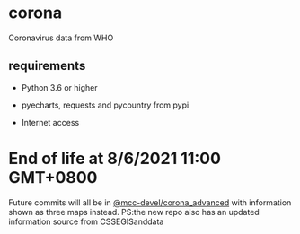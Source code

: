 # corona

Coronavirus data from WHO

## requirements

- Python 3.6 or higher

- pyecharts, requests and pycountry from pypi

- Internet access

# End of life at 8/6/2021 11:00 GMT+0800

Future commits will all be in [@mcc-devel/corona_advanced](https://github.com/mcc-devel/corona-advanced/) with information shown as three maps instead.
PS:the new repo also has an updated information source from CSSEGISanddata
